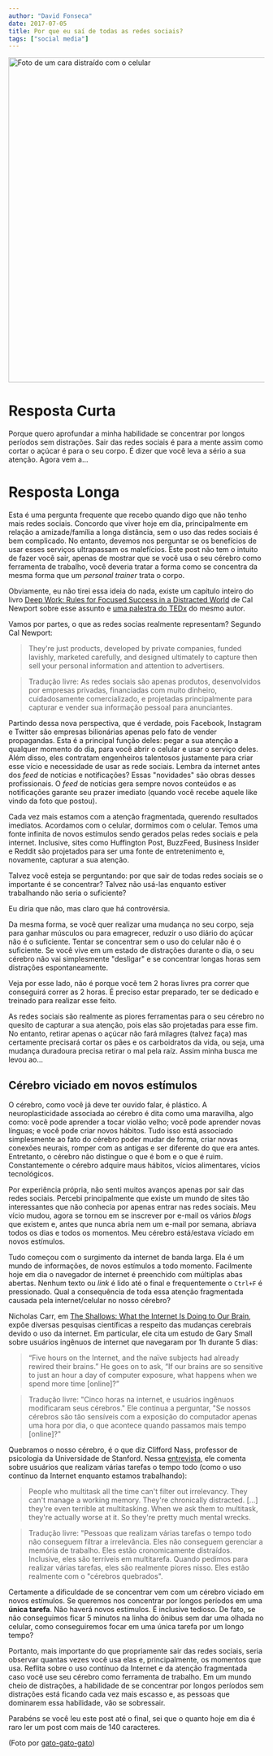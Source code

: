 ```yaml
---
author: "David Fonseca"
date: 2017-07-05
title: Por que eu saí de todas as redes sociais?
tags: ["social media"]
---
```



<img src="/img/wiqsm/distracted-640px.jpg" alt="Foto de um cara distraído com o celular" style="width: 640px;" />


# Resposta Curta
Porque quero aprofundar a minha habilidade se concentrar por longos períodos sem distrações. Sair das redes sociais é para a mente assim como cortar o açúcar é para o seu corpo. É dizer que você leva a sério a sua atenção. Agora vem a...

# Resposta Longa
Esta é uma pergunta frequente que recebo quando digo que não tenho mais redes sociais. Concordo que viver hoje em dia, principalmente em relação a amizade/família a longa distância, sem o uso das redes sociais é bem complicado. No entanto, devemos nos perguntar se os benefícios de usar esses serviços ultrapassam os malefícios. Este post não tem o intuito de fazer você sair, apenas de mostrar que se você usa o seu cérebro como ferramenta de trabalho, você deveria tratar a forma como se concentra da mesma forma que um *personal trainer* trata o corpo.

Obviamente, eu não tirei essa ideia do nada, existe um capítulo inteiro do livro [Deep Work: Rules for Focused Success in a Distracted World](https://www.amazon.com/Deep-Work-Focused-Success-Distracted/dp/1455586692/ref=sr_1_1?ie=UTF8&qid=1498773281&sr=8-1&keywords=deep+work) de Cal Newport sobre esse assunto e [uma palestra do TEDx](https://www.youtube.com/watch?v=3E7hkPZ-HTk) do mesmo autor.

Vamos por partes, o que as redes socias realmente representam? Segundo Cal Newport:

> They're just products, developed by private companies, funded lavishly, marketed carefully, and designed ultimately to capture then sell your personal information and attention to advertisers.

> Tradução livre: As redes sociais são apenas produtos, desenvolvidos por empresas privadas, financiadas com muito dinheiro, cuidadosamente comercializado, e projetadas principalmente para capturar e vender sua informação pessoal para anunciantes.

Partindo dessa nova perspectiva, que é verdade, pois Facebook, Instagram e Twitter são empresas bilionárias apenas pelo fato de vender propagandas. Esta é a principal função deles: pegar a sua atenção a qualquer momento do dia, para você abrir o celular e usar o serviço deles. Além disso, eles contratam engenheiros talentosos justamente para criar esse vício e necessidade de usar as rede sociais. Lembra da internet antes dos *feed* de notícias e notificações? Essas "novidades" são obras desses profissionais. O *feed* de notícias gera sempre novos conteúdos e as notificações garante seu prazer imediato (quando você recebe aquele like vindo da foto que postou). <!-- Esses são exemplos de tecnologias incorporadas nas redes sociais para manter a sua atenção. -->

Cada vez mais estamos com a atenção fragmentada, querendo resultados imediatos. Acordamos com o celular, dormimos com o celular. Temos uma fonte infinita de novos estímulos sendo gerados pelas redes sociais e pela internet. Inclusive, sites como Huffington Post, BuzzFeed, Business Insider e Reddit são projetados para ser uma fonte de entretenimento e, novamente, capturar a sua atenção.

<!-- fizeram o tédio desaparecer e, junto com ele, nossa habilidade de se concentrar por longos períodos sem distrações. -->

<!-- Cal Newport define "*Deep Work*" como "atividades profissionais realizada em um estado de concentração sem distração que impulsiona sua capacidade cognitiva ao limite". -->

Talvez você esteja se perguntando: por que sair de todas redes sociais se o importante é se concentrar? Talvez não usá-las enquanto estiver trabalhando não seria o suficiente?

Eu diria que não, mas claro que há controvérsia.

Da mesma forma, se você quer realizar uma mudança no seu corpo, seja para ganhar músculos ou para emagrecer, reduzir o uso diário do açúcar não é o suficiente. Tentar se concentrar sem o uso do celular não é o suficiente. Se você vive em um estado de distrações durante o dia, o seu cérebro não vai simplesmente "desligar" e se concentrar longas horas sem distrações espontaneamente.

Veja por esse lado, não é porque você tem 2 horas livres pra correr que conseguirá correr as 2 horas. É preciso estar preparado, ter se dedicado e treinado para realizar esse feito.

<!-- No entanto, eu escrevi "longos **períodos** sem distrações" três (3) vezes nesse post. Ênfase em **períodos** e não "horas initerruptas", porque acredito que a melhor forma do cérebro se concentrar é em grandes blocos de **concentração total** (50-90min) seguidas de pequenos intervalos (5-15min) de pausa. Para saber mais desse tópico, recomendo [esse post](http://nymag.com/scienceofus/article/high-intensity-interval-training-work-productivity-breaks.html). -->

As redes sociais são realmente as piores ferramentas para o seu cérebro no quesito de capturar a sua atenção, pois elas são projetadas para esse fim. No entanto, retirar apenas o açúcar não fará milagres (talvez faça) mas certamente precisará cortar os pães e os carboidratos da vida, ou seja, uma mudança duradoura precisa retirar o mal pela raíz. Assim minha busca me levou ao...

## Cérebro viciado em novos estímulos

O cérebro, como você já deve ter ouvido falar, é plástico. A neuroplasticidade associada ao cérebro é dita como uma maravilha, algo como: você pode aprender a tocar violão velho; você pode aprender novas línguas; e você pode criar novos hábitos. Tudo isso está associado simplesmente ao fato do cérebro poder mudar de forma, criar novas conexões neurais, romper com as antigas e ser diferente do que era antes. Entretanto, o cérebro não distingue o que é bom e o que é ruim. Constantemente o cérebro adquire maus hábitos, vícios alimentares, vícios tecnológicos.

Por experiência própria, não senti muitos avanços apenas por sair das redes sociais. Percebi principalmente que existe um mundo de sites tão interessantes que não conhecia por apenas entrar nas redes sociais. Meu vício mudou, agora se tornou em se inscrever por e-mail os vários *blogs* que existem e, antes que nunca abria nem um e-mail por semana, abriava todos os dias e todos os momentos. Meu cérebro está/estava víciado em novos estímulos.

Tudo começou com o surgimento da internet de banda larga. Ela é um mundo de informações, de novos estímulos a todo momento. Facilmente hoje em dia o navegador de internet é preenchido com múltiplas abas abertas. Nenhum texto ou *link* é lido até o final e frequentemente o `Ctrl+F` é pressionado. Qual a consequência de toda essa atenção fragmentada causada pela internet/celular no nosso cérebro?

Nicholas Carr, em [The Shallows: What the Internet Is Doing to Our Brain](https://www.amazon.com/Shallows-What-Internet-Doing-Brains/dp/0393339750), expõe diversas pesquisas científicas a respeito das mudanças cerebrais devido o uso da internet. Em particular, ele cita um estudo de Gary Small sobre usuários ingênuos de internet que navegaram por 1h durante 5 dias:

> “Five hours on the Internet, and the naïve subjects had already rewired their brains.” He goes on to ask, “If our brains are so sensitive to just an hour a day of computer exposure, what happens when we spend more time [online]?”

> Tradução livre: "Cinco horas na internet, e usuários ingênuos modificaram seus cérebros." Ele continua a perguntar, "Se nossos cérebros são tão sensíveis com a exposição do computador apenas uma hora por dia, o que acontece quando passamos mais tempo [online]?"

Quebramos o nosso cérebro, é o que diz Clifford Nass, professor de psicologia da Universidade de Stanford. Nessa [entrevista](http://www.npr.org/2013/05/10/182861382/the-myth-of-multitasking), ele comenta sobre usuários que realizam várias tarefas o tempo todo (como o uso contínuo da Internet enquanto estamos trabalhando):

>  People who multitask all the time can't filter out irrelevancy. They can't manage a working memory. They're chronically distracted.
>  [...] they're even terrible at multitasking. When we ask them to multitask, they're actually worse at it. So they're pretty much mental wrecks.

> Tradução livre: "Pessoas que realizam várias tarefas o tempo todo não conseguem filtrar a irrelevância. Eles não conseguem gerenciar a memória de trabalho. Eles estão cronomicamente distraídos.
>  Inclusive, eles são terríveis em multitarefa. Quando pedimos para realizar várias tarefas, eles são realmente piores nisso. Eles estão realmente com o "cérebros quebrados".

<!-- Sem contar com o uso dos celulares, que qualquer minuto de tédio é transformado em novos estímulos. E, somos viciados nisso, é exatamente esse o motivo pelo qual gostamos tanto de viajar. Somos bombardeados por novas visões, sons e experiências.   -->

Certamente a dificuldade de se concentrar vem com um cérebro viciado em novos estímulos. Se queremos nos concentrar por longos períodos em uma **única tarefa**. Não haverá novos estímulos. É inclusive tedioso. De fato, se não conseguimos ficar 5 minutos na linha do ônibus sem dar uma olhada no celular, como conseguiremos focar em uma única tarefa por um longo tempo?


<!-- Até pouco tempo, eu justificava esse comportamento dizendo que estava visitando sites e blogs muitíssimos interessantes. Por exemplo, se você gosta de discutir política, não mais você ficaria trocando mensagens com seus amigos de Facebook que não querem refletir e pensar sério a respeito do assunto, você simplesmente leria fontes dos maiores jornais do Brasil. Observaria critérios a favor/contra do assunto em questão, e saberia montar um argumento sólido através de fontes confiavéis e não que fulaninho do Facebook compartilhou.  Porém, isso seria na teoria. Na prática, eu ainda estava com preguiça de ler os artigos até o final, qualquer hiperlink me distraía para novas abas e continuava em um estado de distrações constante. (Obs: não sou o cara do exemplo, porque não sou chegado a leis dos homens.) -->

<!-- ## Abrace o tédio -->
<!--  -->
<!-- Podemos ver o tédio de forma objetiva e subjetiva. Frequentemente o tédio representa um sentimento, uma emoção negativa. Mas pense bem, tédio objetivamente representa a falta de novos estímulos, seja se não há nada pra fazer (ex: esperar em um consultório médico), seja quando estamos fazendo uma atividade repetitiva (ex: lavando a louça). Então abraçar o tédio significa abraçar a vida como ela é. Ou melhor, como ela sempre foi antes do surgimento da internet de banda larga e celulares. Se você tem menos de 15 anos, provavelmente nem sabe o que é isso. Se tem mais de 25 anos, talvez tenha experimentado essa transição na adolescência. Se tem mais de 35 em diante, com certeza você se lembra de épocas onde atividades simples não eram tão estressantes quanto hoje em dia. -->

Portanto, mais importante do que propriamente sair das redes sociais, seria observar quantas vezes você usa elas e, principalmente, os momentos que usa. Reflita sobre o uso contínuo da Internet e da atenção fragmentada caso você use seu cérebro como ferramenta de trabalho. Em um mundo cheio de distrações, a habilidade de se concentrar por longos períodos sem distrações está ficando cada vez mais escasso e, as pessoas que dominarem essa habilidade, vão se sobressair.

Parabéns se você leu este post até o final, sei que o quanto hoje em dia é raro ler um post com mais de 140 caracteres.

(Foto por [gato-gato-gato](https://www.flickr.com/photos/gato-gato-gato/17274005375/in/photolist-sjrMYT-UDF39K-oxVVhU-dv7gTj-9AdV8w-8i5Asx-bM33V4-4qWLx1-o3gPud-6gurcP-dg9PwD-4e2GpY-5YQzek-4rBjE5-UeY3yG-UUEbgj-bpnQeC-7KfnK6-UsKLmo-RpYwto-8RzF4B-8WaZWn-nJsnWQ-5qWRie-6Ngakn-8Nywfc-btcKCV-gpmbTD-SU2D9a-pRjLrx-DnmArN-aovGgJ-eDpfFq-j8iceQ-k16k56-foxebu-ea8SLt-aHazVi-yAUrQ-9FdirU-TRVrqM-4Puft4-TDgrCC-56eSb1-yZFFJ-TwiGDo-dLKGXV-e1gnTq-qLb1HL-duzVgu))
